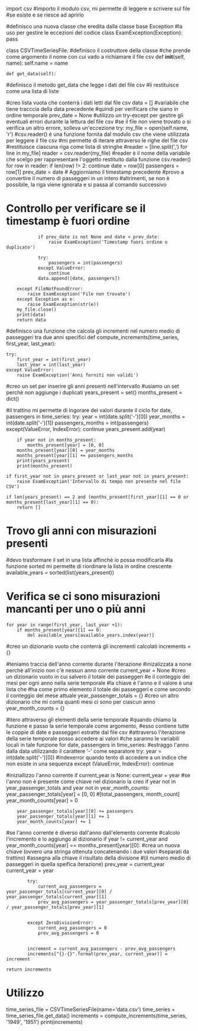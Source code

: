 import csv 
#importo il modulo csv, mi permette di leggere e scrivere sul file 
#se esiste e se riesce ad aprirlo

#definisco una nuova classe che eredita dalla classe base Exception
#la uso per gestire le eccezioni del codice
class ExamException(Exception):  
    pass

class CSVTimeSeriesFile:
#definisco il costruttore della classe
#che prende come argomento il nome con cui vado a richiamare il file csv
    def __init__(self, name):
        self.name = name

    def get_data(self):
#definisco il metodo get_data che legge i dati del file csv
#li restituisce come una lista di liste

#creo lista vuota che conterrà i dati letti dal file csv
        data = []
#variabile che tiene tracccia della data precedente 
#quindi per verificare che siano in ordine temporale
        prev_date = None
#utilizzo un try-except per gestire gli eventuali errori durante la lettura del file csv
#se il file non viene trovato o si verifica un altro errore, solleva un'eccezione
        try:
            my_file = open(self.name, 'r')
#csv.reader() è una funzione fornita dal modulo csv che viene utilizzata per leggere il file csv
#mi permette di iterare attraverso le righe del file csv
#restituisce ciascuna riga come lista di stringhe
#reader = [line.split(',') for line in my_file]
            reader = csv.reader(my_file)
#reader è il nome della variabile che scelgo per rappresentare l'oggetto restituito dalla funzione csv.reader()
            for row in reader:
                if len(row) != 2:
                    continue
                date = row[0]
                passengers = row[1]
                prev_date = date   # Aggiorniamo il timestamp precedente
#provo a convertire il numero di passeggeri in un intero
#altrimenti, se non è possibile, la riga viene ignorata e si passa al comando successivo
# Controllo per verificare se il timestamp è fuori ordine
                if prev_date is not None and date < prev_date:
                    raise ExamException('Timestamp fuori ordine o duplicato')

                try:
                    passengers = int(passengers)
                except ValueError:
                    continue
                data.append([date, passengers])

        except FileNotFoundError:
            raise ExamException('File non trovato')
        except Exception as e:
            raise ExamException(str(e))
        my_file.close()
        print(data)
        return data
#definisco una funzione che calcola gli incrementi nel numero medio di passeggeri tra due anni specifici
def compute_increments(time_series, first_year, last_year):

    try:
        first_year = int(first_year)
        last_year = int(last_year)
    except ValueError:
        raise ExamException('Anni forniti non validi')


#creo un set per inserire gli anni presenti nell'intervallo
#usiamo un set perchè non aggiunge i duplicati
    years_present = set()
    months_present = dict()

#il trattino mi permette di ingorare dei valori durante il ciclo
    for date, passengers in time_series:
        try:
            year = int(date.split('-')[0])
            year_months = int(date.split('-')[1])
            passengers_months = int(passengers)
        except(ValueError, IndexError):
            continue
        years_present.add(year)

        if year not in months_present:
            months_present[year] = [0, 0]
        months_present[year][0] = year_months
        months_present[year][1] += passengers_months
        print(years_present)
        print(months_present)

    if first_year not in years_present or last_year not in years_present:
        raise ExamException('Intervallo di tempo non presente nel file CSV')

    if len(years_present) == 2 and (months_present[first_year][1] == 0 or months_present[last_year][1] == 0):
        return []


# Trovo gli anni con misurazioni presenti
#devo trasformare il set in una lista affinchè io possa modificarla
#la funzione sorted mi permette di riordinare la lista in ordine crescente
    available_years = sorted(list(years_present))


# Verifica se ci sono misurazioni mancanti per uno o più anni
    for year in range(first_year, last_year +1):
        if months_present[year][1] == 0:
            del available_years[available_years.index(year)]


#creo un dizionario vuoto che conterrà gli incrementi calcolati
    increments = {}

#teniamo traccia dell'anno corrente durante l'iterazione
#inizalizzata a none perchè all'inizio non c'è nessun anno corrente
    current_year = None
#creo un dizionario vuoto in cui salverò il totale dei passeggeri 
#e il conteggio dei mesi per ogni anno nella serie temporale 
#la chiave è l'anno e il valore è una lista che 
#ha come primo elemento il totale dei passeggeri e come secondo il conteggio del mese attuale
    year_passenger_totals = {}
#creo un altro dizionario che mi conta quanti mesi ci sono per ciascun anno
    year_month_counts = {}

#itero attraverso gli elementi della serie temporale
#quando chiamo la funzione e passo la serie temporale come argomento, 
#esso contiene tutte le coppie di date e passeggeri estratte dal file csv
#attraverso l'iterazione della serie temporale posso accedere ai valori 
#che saranno le variabili locali in tale funzione
    for date, passengers in time_series:
#estraggo l'anno dalla data utilizzando il carattere '-' come separatore
        try:
            year = int(date.split('-')[0])
#indexerror quando tento di accedere a un indice che non esiste in una sequenza
        except (ValueError, IndexError):
            continue

#iniziallizzo l'anno corrente
        if current_year is None:
            current_year = year
#se l'anno non è presente come chiave nel dizionario la creo
        if year not in year_passenger_totals and year not in year_month_counts:
            year_passenger_totals[year] = [0, 0]  #[total_passengers, month_count]
            year_month_counts[year] = 0

        year_passenger_totals[year][0] += passengers
        year_passenger_totals[year][1] += 1
        year_month_counts[year] += 1
#se l'anno corrente è diverso dall'anno dall'elemento corrente 
#calcolo l'incremento e lo aggiungo al dizionario
        if year != current_year and year_month_counts[year] == months_present[year][0]:
#crea un nuova chiave (ovvero una stringa ottenuta concatenando i due valori 
#separati da trattino)
#assegna alla chiave il risultato della divisione 
#(il numero medio di passeggeri in quella speifica iterazione)
            prev_year = current_year
            current_year = year

            try:
                current_avg_passengers = year_passenger_totals[current_year][0] / year_passenger_totals[current_year][1]
                prev_avg_passengers = year_passenger_totals[prev_year][0] / year_passenger_totals[prev_year][1]


            except ZeroDivisionError:
                current_avg_passengers = 0
                prev_avg_passengers = 0


            increment = current_avg_passengers - prev_avg_passengers
            increments["{}-{}".format(prev_year, current_year)] = increment

    return increments

# Utilizzo
time_series_file = CSVTimeSeriesFile(name='data.csv')
time_series = time_series_file.get_data()
increments = compute_increments(time_series, '1949', '1951')
print(increments)

